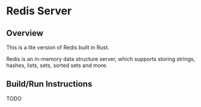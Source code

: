 # Redis Server

## Overview
This is a lite version of Redis built in Rust.

Redis is an in-memory data structure server, which supports storing strings, hashes, lists, sets, sorted sets and more.

## Build/Run Instructions
TODO